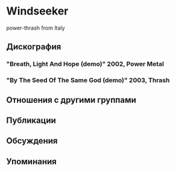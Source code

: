 # Windseeker

power-thrash from Italy

## Дискография

### "Breath, Light And Hope (demo)" 2002, Power Metal



### "By The Seed Of The Same God (demo)" 2003, Thrash




## Отношения с другими группами


## Публикации


## Обсуждения


## Упоминания

